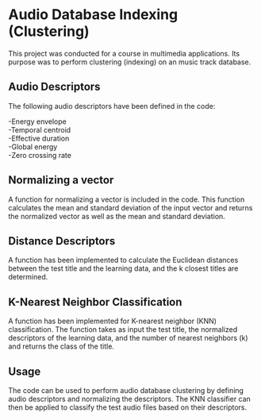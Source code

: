 # Audio Database Indexing (Clustering)
This project was conducted for a course in multimedia applications. Its purpose was to perform clustering (indexing) on an music track database.

## Audio Descriptors
The following audio descriptors have been defined in the code:

-Energy envelope  
-Temporal centroid  
-Effective duration  
-Global energy  
-Zero crossing rate  

## Normalizing a vector  
A function for normalizing a vector is included in the code. This function calculates the mean and standard deviation of the input vector and returns the normalized vector as well as the mean and standard deviation.

## Distance Descriptors
A function has been implemented to calculate the Euclidean distances between the test title and the learning data, and the k closest titles are determined.

## K-Nearest Neighbor Classification
A function has been implemented for K-nearest neighbor (KNN) classification. The function takes as input the test title, the normalized descriptors of the learning data, and the number of nearest neighbors (k) and returns the class of the title.

## Usage
The code can be used to perform audio database clustering by defining audio descriptors and normalizing the descriptors. The KNN classifier can then be applied to classify the test audio files based on their descriptors.
